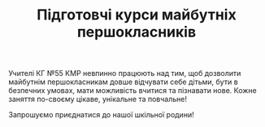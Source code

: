 ﻿---
title: Підготовчі курси майбутніх першокласників
---

Учителі КГ №55 КМР невпинно працюють над тим, щоб дозволити майбутнім першокласникам довше відчувати себе дітьми, бути в безпечних умовах, мати можливість вчитися та пізнавати нове. Кожне заняття по-своєму цікаве, унікальне та повчальне!

Запрошуємо приєднатися до нашої шкільної родини!

<youtube id="UeRCy4HAS9o" />
